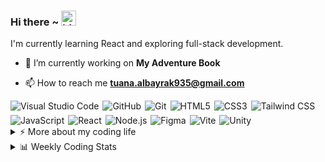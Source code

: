 ### Hi there ~ <img src="https://user-images.githubusercontent.com/1303154/88677602-1635ba80-d120-11ea-84d8-d263ba5fc3c0.gif" width="24px" alt="hi">

I'm currently learning React and exploring full-stack development.  

- 🔭 I’m currently working on **My Adventure Book**

- 📫 How to reach me **tuana.albayrak935@gmail.com**

<div style="display: flex; flex-wrap: wrap; gap: 6px;">
  <img src="https://img.shields.io/badge/-Visual%20Studio%20Code-23A9F2?style=flat-square&logo=Visual%20Studio%20Code&logoColor=white" alt="Visual Studio Code"/>
  <img src="https://img.shields.io/badge/-Github-181717?style=flat-square&logo=GitHub&logoColor=white" alt="GitHub"/>
  <img src="https://img.shields.io/badge/-Git-F44D27?style=flat-square&logo=Git&logoColor=white" alt="Git"/>
  <img src="https://img.shields.io/badge/-HTML5-E34F26?style=flat-square&logo=HTML5&logoColor=white" alt="HTML5"/>
  <img src="https://img.shields.io/badge/-CSS3-1572B6?style=flat-square&logo=CSS3&logoColor=white" alt="CSS3"/>
  <img src="https://img.shields.io/badge/-Tailwind%20CSS-38B2AC?style=flat-square&logo=tailwindcss&logoColor=white" alt="Tailwind CSS"/>
  <img src="https://img.shields.io/badge/-JavaScript-F7DF1E?style=flat-square&logo=javascript&logoColor=black" alt="JavaScript"/>
  <img src="https://img.shields.io/badge/-React-20232A?style=flat-square&logo=react&logoColor=61DAFB" alt="React"/>
  <img src="https://img.shields.io/badge/-Node.js-339933?style=flat-square&logo=node.js&logoColor=white" alt="Node.js"/>
  <img src="https://img.shields.io/badge/-Figma-F24E1E?style=flat-square&logo=figma&logoColor=white" alt="Figma"/>
  <img src="https://img.shields.io/badge/-Vite-646CFF?style=flat-square&logo=vite&logoColor=white" alt="Vite"/>
  <img src="https://img.shields.io/badge/-Unity-000000?style=flat-square&logo=unity&logoColor=white" alt="Unity"/>
</div>

<details>
<summary>⚡️ More about my coding life</summary>
<br />

<p align="center">
  <img height="50%" width="auto" src="https://github-readme-stats.vercel.app/api?username=for-tuana&show_icons=true&count_private=true&theme=darcula&hide_border=true&hide=issues,contribs&bg_color=00000000" />
  <img height="50%" width="auto" src="https://github-readme-stats.vercel.app/api/top-langs/?username=for-tuana&layout=compact&hide_border=true&theme=darcula&bg_color=00000000&langs_count=6&hide=jupyter%20notebook,tex,php" />
  <img src="https://github-readme-streak-stats.herokuapp.com?user=for-tuana&theme=darcula&hide_border=true&background=FFFFFF00" />
</p>

</details>

<details>
  <summary>📊 Weekly Coding Stats</summary>

  <!--START_SECTION:waka-->
  <!--END_SECTION:waka-->

</details>
